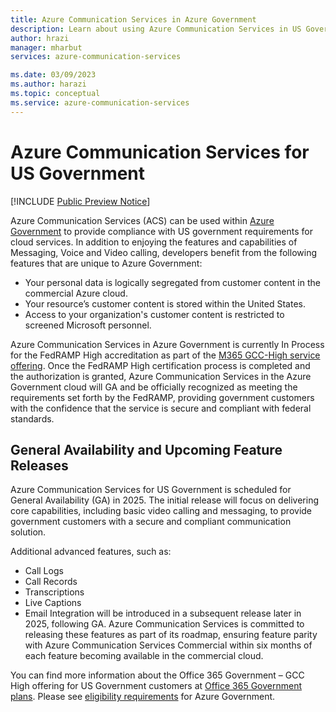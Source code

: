 ```yaml
---
title: Azure Communication Services in Azure Government 
description: Learn about using Azure Communication Services in US Government regions
author: hrazi
manager: mharbut
services: azure-communication-services

ms.date: 03/09/2023
ms.author: harazi
ms.topic: conceptual 
ms.service: azure-communication-services
---
```





# Azure Communication Services for US Government

[!INCLUDE [Public Preview Notice](../includes/public-preview-include.md)]

Azure Communication Services (ACS) can be used within [Azure Government](https://azure.microsoft.com/global-infrastructure/government/) to provide compliance with US government requirements for cloud services. In addition to enjoying the features and capabilities of Messaging, Voice and Video calling, developers benefit from the following features that are unique to Azure Government:
- Your personal data is logically segregated from customer content in the commercial Azure cloud.
- Your resource’s customer content is stored within the United States.
- Access to your organization's customer content is restricted to screened Microsoft personnel. 

Azure Communication Services in Azure Government is currently In Process for the FedRAMP High accreditation as part of the [M365 GCC-High service offering](https://marketplace.fedramp.gov/products/FR1824057433). Once the FedRAMP High certification process is completed and the authorization is granted, Azure Communication Services in the Azure Government cloud will GA and be officially recognized as meeting the requirements set forth by the FedRAMP, providing government customers with the confidence that the service is secure and compliant with federal standards.

## General Availability and Upcoming Feature Releases
Azure Communication Services for US Government is scheduled for General Availability (GA) in 2025. The initial release will focus on delivering core capabilities, including basic video calling and messaging, to provide government customers with a secure and compliant communication solution.

Additional advanced features, such as:
- Call Logs
- Call Records
- Transcriptions
- Live Captions
- Email Integration
will be introduced in a subsequent release later in 2025, following GA. Azure Communication Services is committed to releasing these features as part of its roadmap, ensuring feature parity with Azure Communication Services Commercial within six months of each feature becoming available in the commercial cloud.

You can find more information about the Office 365 Government – GCC High offering for US Government customers at [Office 365 Government plans](https://products.office.com/government/compare-office-365-government-plans). Please see [eligibility requirements](https://azure.microsoft.com/global-infrastructure/government/how-to-buy/) for Azure Government. 
